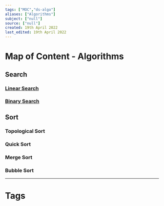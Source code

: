 ```yaml
---
tags: ["MOC","ds-algo"]
aliases: ["Algorithms"]
subject: ["null"]
source: ["null"]
created: 19th April 2022
last_edited: 19th April 2022
---
```

# Map of Content - Algorithms
## Search
### [Linear Search](Linear%20Search.md)
### [Binary Search](Binary%20Search.md)
## Sort
### Topological Sort
### Quick Sort
### Merge Sort
### Bubble Sort

---
# Tags